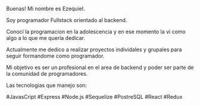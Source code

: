 Buenas! Mi nombre es Ezequiel.

Soy programador Fullstack orientado al backend.

Conocí la programacion en la adolescencia y en ese momento la vi como algo a lo que me quería dedicar.

Actualmente me dedico a realizar proyectos individales y grupales para seguir formandome como programador.

Mi objetivo es ser un profesional en el area de backend y poder ser parte de la comunidad de programadores.

Las tecnologias que manejo son:

#JavasCript
#Express
#Node.js
#Sequelize
#PostreSQL
#React
#Redux











